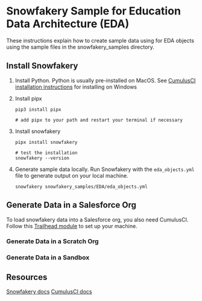 # Snowfakery Sample for Education Data Architecture (EDA)
These instructions explain how to create sample data using for EDA objects using the sample files in the snowfakery_samples directory.

## Install Snowfakery

1. Install Python. Python is usually pre-installed on MacOS. See [CumulusCI installation instructions](https://cumulusci.readthedocs.io/en/latest/install.html) for installing on Windows

1. Install pipx

   ```
   pip3 install pipx

   # add pipx to your path and restart your terminal if necessary
   ```

1. Install snowfakery 

   ```
   pipx install snowfakery
   
   # test the installation
   snowfakery --version
   ```

1. Generate sample data locally. Run Snowfakery with the `eda_objects.yml` file to generate output on your local machine.

   ```
   snowfakery snowfakery_samples/EDA/eda_objects.yml
   ```

## Generate Data in a Salesforce Org
To load snowfakery data into a Salesforce org, you also need CumulusCI. Follow this [Trailhead module](https://trailhead.salesforce.com/content/learn/modules/cumulusci-setup) to set up your machine.

### Generate Data in a Scratch Org


### Generate Data in a Sandbox 


## Resources
[Snowfakery docs](https://snowfakery.readthedocs.io/en/stable/)
[CumulusCI docs](https://cumulusci.readthedocs.io/en/latest/)
